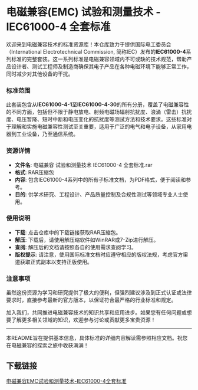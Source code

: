 # **电磁兼容(EMC) 试验和测量技术 - IEC61000-4 全套标准**

欢迎来到电磁兼容技术的标准资源库！本仓库致力于提供国际电工委员会（International Electrotechnical Commission, 简称IEC）发布的**IEC61000-4**系列标准的完整套装。这一系列标准是电磁兼容领域内不可或缺的技术规范，帮助产品设计者、测试工程师及制造商确保其电子产品在各种电磁环境下能够正常工作，同时减少对其他设备的干扰。

### 标准范围

此套装包含从**IEC61000-4-1**至**IEC61000-4-30**的所有分册，覆盖了电磁兼容性的不同方面，包括但不限于静电放电、射频电磁场辐射抗扰度、浪涌（雷击）抗扰度、电压暂降、短时中断和电压变化的抗扰度等测试方法和技术要求。这些标准对于理解和实施电磁兼容性测试至关重要，适用于广泛的电气和电子设备，从家用电器到工业设备，乃至通信系统。

### 资源详情

- **文件名**: 电磁兼容 试验和测量技术 IEC61000-4 全套标准.rar
- **格式**: RAR压缩包
- **内容**: 包含IEC61000-4系列中的所有子标准文档，为PDF格式，便于阅读和参考。
- **目的**: 供学术研究、工程设计、产品质量控制及合规性测试等领域专业人士使用。

### 使用说明

- **下载**: 点击仓库中的下载链接获取RAR压缩包。
- **解压**: 下载后，请使用解压缩软件如WinRAR或7-Zip进行解压。
- **查阅**: 解压后的文档请按照各自的使用需求查阅学习。
- **版权提示**: 请注意，使用国际标准文档时应遵守相应的版权法规，考虑官方渠道获取正式副本以支持正版使用。

### 注意事项

虽然这份资源为学习和研究提供了极大的便利，但强烈建议涉及到正式认证或法律要求时，直接参考最新的官方版本，以保证符合最严格的行业标准和规定。

加入我们，共同推进电磁兼容技术的知识共享和应用进步。如果您有任何问题或想要了解更多相关领域的知识，欢迎参与讨论或贡献更多宝贵资源！

---

本README旨在提供基本信息，具体标准的详细内容解读需参照相应文档。祝您在电磁兼容的探索之旅中收获满满！

## 下载链接

[电磁兼容EMC试验和测量技术-IEC61000-4全套标准](https://pan.quark.cn/s/625b5f53e5b4)